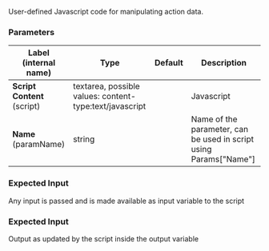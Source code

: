 
 User-defined Javascript code for manipulating action data.

### Parameters
|Label (internal name)|Type|Default|Description|
|---|---|---|---|
|**Script Content** (script)|textarea, possible values: content-type:text/javascript||Javascript|
|**Name** (paramName)|string||Name of the parameter, can be used in script using Params["Name"]|



### Expected Input
Any input is passed and is made available as input variable to the script


### Expected Input
Output as updated by the script inside the output variable


